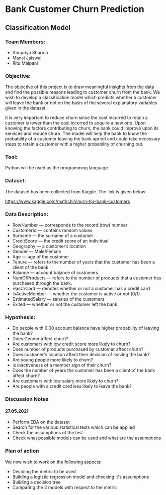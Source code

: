 # Bank Customer Churn Prediction
## Classification Model

### Team Members:
* Anupriya Sharma
* Mansi Jaiswal
* Ritu Malpani

### Objective:
The objective of this project is to draw meaningful insights from the data and find the possible reasons leading to customer churn from the bank. We wish to develop a classification model which predicts whether a customer will leave the bank or not on the basis of the several explanatory variables given in the dataset.

It is very important to reduce churn since the cost incurred to retain a customer is lower than the cost incurred to acquire a new one.
Upon knowing the factors contributing to churn, the bank could improve upon its services and reduce churn. The model will help the bank to know the probability of a customer leaving the bank apriori and could take necessary steps to retain a customer with a higher probability of churning out.

### Tool:
Python will be used as the programming language.

### Dataset:
The dataset has been collected from Kaggle. The link is given below:

https://www.kaggle.com/mathchi/churn-for-bank-customers

### Data Description:
* RowNumber — corresponds to the record (row) number
* CustomerId — contains random values
* Surname — the surname of a customer
* CreditScore — the credit score of an individual
* Geography — a customer’s location
* Gender — Male/Female
* Age — age of the customer
* Tenure — refers to the number of years that the customer has been a client of the bank
* Balance — account balance of customers
* NumOfProducts — refers to the number of products that a customer has purchased through the bank.
* HasCrCard — denotes whether or not a customer has a credit card 
* IsActiveMember — whether the customer is active or not (0/1)
* EstimatedSalary — salaries of the customers
* Exited — whether or not the customer left the bank 

### Hypothesis:
* Do people with 0.00 account balance have higher probability of leaving the bank?
* Does Gender affect churn?
* Are customers with low credit score more likely to churn?
* Does number of products purchased by customer affect churn?
* Does customer's location affect their decision of leaving the bank?
* Are young people more likely to churn?
* Is inactiveness of a member sign of their churn?
* Does the number of years the customer has been a client of the bank affect churn?
* Are customers with low salary more likely to churn?
* Are people with a credit card less likely to leave the bank?

### Discussion Notes
#### 27.05.2021
* Perform EDA on the dataset
* Search for the various statistical tests which can be applied
* Check the assumptions of the test
* Check what possible models can be used and what are the assumptions

### Plan of action
We now wish to work on the following aspects:
* Deciding the metric to be used
* Building a logistic regression model and checking it's assumptions
* Building a decision tree
* Comparing the 2 models with respect to the metric
